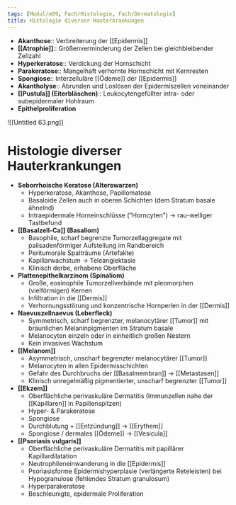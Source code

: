 ```yaml
---
tags: [Modul/m09, Fach/Histologie, Fach/Dermatologie]
title: Histologie diverser Hauterkrankungen
---
```


- **Akanthose**:: Verbreiterung der [[Epidermis]]
- **[[Atrophie]]**:: Größenverminderung der Zellen bei gleichbleibender Zellzahl
- **Hyperkeratose**:: Verdickung der Hornschicht
- **Parakeratose**:: Mangelhaft verhornte Hornschicht mit Kernresten
- **Spongiose**:: Interzelluläre [[Ödeme]] der [[Epidermis]]
- **Akantholyse**:: Abrunden und Loslösen der Epidermiszellen voneinander
- **[[Pustula]] (Eiterbläschen)**:: Leukocytengefüllter intra- oder subepidermaler Hohlraum
- **Epithelproliferation**

![[Untitled 63.png]]

# Histologie diverser Hauterkrankungen

- **Seborrhoische Keratose (Alterswarzen)**
    - Hyperkeratose, Akanthose, Papillomatose
    - Basaloide Zellen auch in oberen Schichten (dem Stratum basale ähnelnd)
    - Intraepidermale Horneinschlüsse ("Horncyten") → rau-welliger Tastbefund
- **[[Basalzell-Ca]] (Basaliom)**
    - Basophile, scharf begrenzte Tumorzellaggregate mit palisadenförmiger Aufstellung im Randbereich
    - Peritumorale Spalträume (Artefakte)
    - Kapillarwachstum → Teleangiektasie
    - Klinisch derbe, erhabene Oberfläche
- **Plattenepithelkarzinom (Spinaliom)**
    - Große, eosinophile Tumorzellverbände mit pleomorphen (vielförmigen) Kernen
    - Infiltration in die [[Dermis]]
    - Verhornungsstörung und konzentrische Hornperlen in der [[Dermis]]
- **Naevuszellnaevus (Leberfleck)**
    - Symmetrisch, scharf begrenzter, melanocytärer [[Tumor]] mit bräunlichen Melaninpigmenten im Stratum basale
    - Melanocyten einzeln oder in einheitlich großen Nestern
    - Kein invasives Wachstum
- **[[Melanom]]**
    - Asymmetrisch, unscharf begrenzter melanocytärer [[Tumor]]
    - Melanocyten in allen Epidermisschichten
    - Gefahr des Durchbruchs der [[Basalmembran]] → [[Metastasen]]
    - Klinisch unregelmäßig pigmentierter, unscharf begrenzter [[Tumor]]
- **[[Ekzem]]**
    - Oberflächliche perivaskuläre Dermatitis (Immunzellen nahe der [[Kapillaren]] in Papillenspitzen)
    - Hyper- & Parakeratose
    - Spongiose
    - Durchblutung + [[Entzündung]] → [[Erythem]]
    - Spongiose / dermales [[Ödeme]] → [[Vesicula]]
- **[[Psoriasis vulgaris]]**
    - Oberflächliche perivaskuläre Dermatitis mit papillärer Kapillardilatation
    - Neutrophileneinwanderung in die [[Epidermis]]
    - Psoriasisforme Epidermishyperplasie (verlängerte Reteleisten) bei Hypogranulose (fehlendes Stratum granulosum)
    - Hyperparakeratose
    - Beschleunigte, epidermale Proliferation

